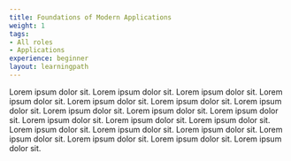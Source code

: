 ```yaml
---
title: Foundations of Modern Applications
weight: 1
tags:
- All roles
- Applications
experience: beginner
layout: learningpath
---
```


Lorem ipsum dolor sit. Lorem ipsum dolor sit. Lorem ipsum dolor sit. Lorem ipsum dolor sit. Lorem ipsum dolor sit. 
Lorem ipsum dolor sit. Lorem ipsum dolor sit. Lorem ipsum dolor sit. Lorem ipsum dolor sit. Lorem ipsum dolor sit. 
Lorem ipsum dolor sit. Lorem ipsum dolor sit. Lorem ipsum dolor sit. Lorem ipsum dolor sit. Lorem ipsum dolor sit. 
Lorem ipsum dolor sit. Lorem ipsum dolor sit. Lorem ipsum dolor sit. Lorem ipsum dolor sit. Lorem ipsum dolor sit. 
